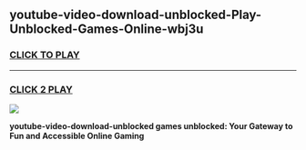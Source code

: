 
## youtube-video-download-unblocked-Play-Unblocked-Games-Online-wbj3u
<h3>
<a href="https://premium76.site?title=youtube-video-download-unblocked&ref=25A">CLICK TO PLAY</a></h3>
<hr>

<h3>
<a href="https://premium76.site?title=youtube-video-download-unblocked&ref=25A">CLICK 2 PLAY</a>
  
</h3>

<a href="https://premium76.site?title=youtube-video-download-unblocked&ref=25A"><img src="https://clearcache.store/games.png"></a>


**youtube-video-download-unblocked games unblocked: Your Gateway to Fun and Accessible Online Gaming**
